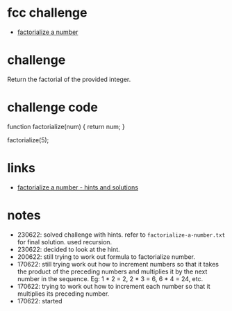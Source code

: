 # fcc challenge
- [factorialize a number](https://www.freecodecamp.org/learn/javascript-algorithms-and-data-structures/basic-algorithm-scripting/factorialize-a-number)

# challenge
Return the factorial of the provided integer.

# challenge code
function factorialize(num) {
  return num;
}

factorialize(5);

# links
- [factorialize a number - hints and solutions](https://forum.freecodecamp.org/t/freecodecamp-challenge-guide-factorialize-a-number/16013)

# notes
- 230622: solved challenge with hints. refer to `factorialize-a-number.txt` for final solution. used recursion.
- 230622: decided to look at the hint.
- 200622: still trying to work out formula to factorialize number.
- 170622: still trying work out how to increment numbers so that it takes the product of the preceding numbers and multiplies it by the next number in the sequence. Eg: 1 * 2 = 2, 2 * 3 = 6, 6 * 4 = 24, etc.
- 170622: trying to work out how to increment each number so that it multiplies its preceding number.
- 170622: started